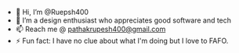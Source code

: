- 👋 Hi, I’m @Ruepsh400
- 👀 I’m a design enthusiast who appreciates good software and tech
- 📫 Reach me @ pathakrupesh400@gmail.com
- ⚡ Fun fact: I have no clue about what I'm doing but I love to FAFO.

<!---
Ruepsh400/Ruepsh400 is a ✨ special ✨ repository because its `README.md` (this file) appears on your GitHub profile.
You can click the Preview link to take a look at your changes.
--->
